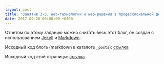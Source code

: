 ```yaml
---
layout: post
title: "Занятие 3-3. Web-технологии и web-решения в профессиональной деятельности"
date: 2017-09-20 00:00:00 +0300
---
```


Отчетом по этому заданию можно считать весь этот блог, он создан с использованием [Jekyll](http://jekyllrb.com/) и [Markdown](https://ru.wikipedia.org/wiki/Markdown).


Исходный код блога (markdown в каталоге ```_posts```): [ссылка](https://github.com/xunto-ktpd/xunto-ktpd.github.io)

Исходный код этой страницы: [ссылка](https://github.com/xunto-ktpd/xunto-ktpd.github.io/blob/master/_posts/2017-09-20-lab3-3.md)
